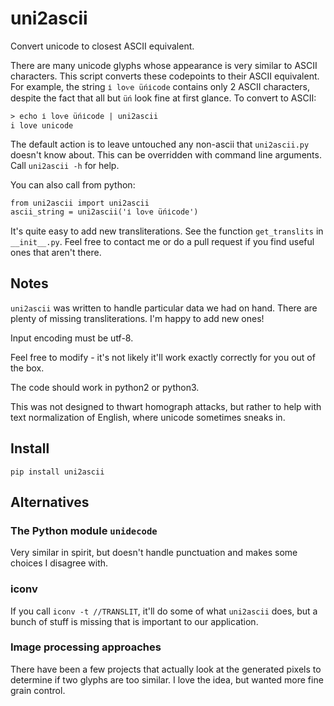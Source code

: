 # uni2ascii

Convert unicode to closest ASCII equivalent.

There are many unicode glyphs whose appearance is very similar to ASCII characters. This script converts these codepoints to their ASCII equivalent. For example, the string `і lоѵе üńісοdе` contains only 2 ASCII characters, despite the fact that all but `üń` look fine at first glance. To convert to ASCII:

    > echo і lоѵе üńісοdе | uni2ascii
    i love unicode

The default action is to leave untouched any non-ascii that `uni2ascii.py` doesn't know about. This can be overridden with command line arguments. Call `uni2ascii -h` for help.

You can also call from python:

    from uni2ascii import uni2ascii
    ascii_string = uni2ascii('і lоѵе üńісοdе')

It's quite easy to add new transliterations. See the function `get_translits` in `__init__.py`. Feel free to contact me or do a pull request if you find useful ones that aren't there.

## Notes

`uni2ascii` was written to handle particular data we had on hand. There are plenty of missing transliterations. I'm happy to add new ones!

Input encoding must be utf-8.

Feel free to modify - it's not likely it'll work exactly correctly for you out of the box.

The code should work in python2 or python3.

This was not designed to thwart homograph attacks, but rather to help with text normalization of English, where unicode sometimes sneaks in.

## Install

    pip install uni2ascii

## Alternatives

### The Python module `unidecode`

Very similar in spirit, but doesn't handle punctuation and makes some choices I disagree with.

### iconv

If you call `iconv -t //TRANSLIT`, it'll do some of what `uni2ascii` does, but a bunch of stuff is missing that is important to our application.

### Image processing approaches

There have been a few projects that actually look at the generated pixels to determine if two glyphs are too similar. I love the idea, but wanted more fine grain control.
